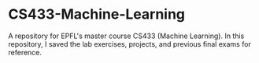 # CS433-Machine-Learning

A repository for EPFL's master course CS433 (Machine Learning).
In this repository, I saved the lab exercises, projects, and previous final exams for reference.
